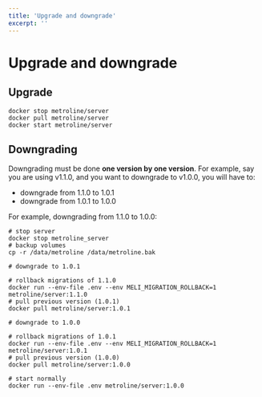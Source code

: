 ```yaml
---
title: 'Upgrade and downgrade'
excerpt: ''
---
```


# Upgrade and downgrade

## Upgrade

<div class="code-group" data-props='{ "lineNumbers": ["true"] }'>

```shell script
docker stop metroline/server
docker pull metroline/server
docker start metroline/server
```

</div>

## Downgrading

Downgrading must be done **one version by one version**. For example, say you are using v1.1.0, and you want to downgrade to v1.0.0, you will have to:
- downgrade from 1.1.0 to 1.0.1
- downgrade from 1.0.1 to 1.0.0

For example, downgrading from 1.1.0 to 1.0.0:

<div class="code-group" data-props='{ "lineNumbers": ["true"] }'>

```shell script
# stop server
docker stop metroline_server
# backup volumes
cp -r /data/metroline /data/metroline.bak

# downgrade to 1.0.1

# rollback migrations of 1.1.0
docker run --env-file .env --env MELI_MIGRATION_ROLLBACK=1 metroline/server:1.1.0
# pull previous version (1.0.1)
docker pull metroline/server:1.0.1

# downgrade to 1.0.0

# rollback migrations of 1.0.1
docker run --env-file .env --env MELI_MIGRATION_ROLLBACK=1 metroline/server:1.0.1
# pull previous version (1.0.0)
docker pull metroline/server:1.0.0

# start normally
docker run --env-file .env metroline/server:1.0.0
```

</div>
